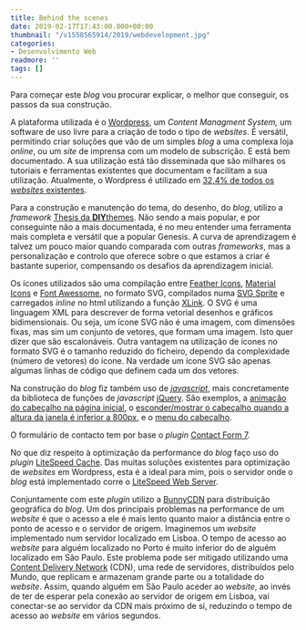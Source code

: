 ```yaml
---
title: Behind the scenes
date: 2019-02-17T17:43:00.000+00:00
thumbnail: "/v1558565914/2019/webdevelopment.jpg"
categories:
- Desenvolvimento Web
readmore: ''
tags: []
---
```

Para começar este _blog_ vou procurar explicar, o melhor que conseguir, os passos da sua construção.

A plataforma utilizada é o [Wordpress](https://wordpress.org/), um _Content Managment System,_ um software de uso livre para a criação de todo o tipo de _websites_. É versátil, permitindo criar soluções que vão de um simples _blog_ a uma complexa loja _online_, ou um _site_ de imprensa com um modelo de subscrição. E está bem documentado. A sua utilização está tão disseminada que são milhares os tutoriais e ferramentas existentes que documentam e facilitam a sua utilização. Atualmente, o Wordpress é utilizado em [32,4% de todos os _websites_ existentes](https://w3techs.com/technologies/details/cm-wordpress/all/all).

Para a construção e manutenção do tema, do desenho, do _blog_, utilizo a _framework_ [Thesis da **DIY**themes](http://diythemes.com/). Não sendo a mais popular, e por conseguinte não a mais documentada, é no meu entender uma ferramenta mais completa e versátil que a popular Genesis. A curva de aprendizagem é talvez um pouco maior quando comparada com outras _frameworks_, mas a personalização e controlo que oferece sobre o que estamos a criar é bastante superior, compensando os desafios da aprendizagem inicial.

Os ícones utilizados são uma compilação entre [Feather Icons](https://feathericons.com/), [Material Icons](https://material.io/tools/icons/) e [Font Awessome](https://fontawesome.com/), no formato SVG, compilados numa [SVG Sprite](https://css-tricks.com/svg-sprites-use-better-icon-fonts/) e carregados _inline_ no html utilizando a função [XLink](https://www.w3schools.com/xml/xml_xlink.asp). O SVG é <span class="js-about-item-abstr">uma linguagem XML para descrever de forma vetorial desenhos e gráficos bidimensionais</span>. Ou seja, um ícone SVG não é uma imagem, com dimensões fixas, mas sim um conjunto de vetores, que formam uma imagem. Isto quer dizer que são escalonáveis. Outra vantagem na utilização de ícones no formato SVG é o tamanho reduzido do ficheiro, dependo da complexidade (número de vetores) do ícone. Na verdade um ícone SVG são apenas algumas linhas de código que definem cada um dos vetores.

Na construção do _blog_ fiz também uso de [_javascript_](https://pt.wikipedia.org/wiki/JavaScript), mais concretamente da biblioteca de funções de _javascript_ [jQuery](https://jquery.com/). São exemplos, a [animação do cabeçalho na página inicial](https://jsfiddle.net/emanuelpina/4m6fdtzL/), o [esconder/mostrar o cabeçalho quando a altura da janela é inferior a 800px](https://jsfiddle.net/emanuelpina/careh4gp/), e o [menu do cabeçalho](https://jsfiddle.net/emanuelpina/dLqyb6t2/).

O formulário de contacto tem por base o _plugin_ [Contact Form 7](https://contactform7.com/).

No que diz respeito à optimização da performance do _blog_ faço uso do _plugin_ [LiteSpeed Cache](https://www.litespeedtech.com/products/cache-plugins/wordpress-acceleration). Das muitas soluções existentes para optimização de _websites_ em Wordpress, esta é a ideal para mim, pois o servidor onde o _blog_ está implementado corre o [LiteSpeed Web Server](https://www.litespeedtech.com/products#lsws).

Conjuntamente com este _plugin_ utilizo a [BunnyCDN](https://bunnycdn.com/) para distribuição geográfica do _blog_. Um dos principais problemas na performance de um _website_ é que o acesso a ele é mais lento quanto maior a distância entre o ponto de acesso e o servidor de origem. Imaginemos um _website_ implementado num servidor localizado em Lisboa. O tempo de acesso ao _website_ para alguém localizado no Porto é muito inferior do de alguém localizado em São Paulo. Este problema pode ser mitigado utilizando uma [Content Delivery Network](https://en.wikipedia.org/wiki/Content_delivery_network) (CDN), uma rede de servidores, distribuídos pelo Mundo, que replicam e armazenam grande parte ou a totalidade do _website_. Assim, quando alguém em São Paulo aceder ao _website_, ao invés de ter de esperar pela conexão ao servidor de origem em Lisboa, vai conectar-se ao servidor da CDN mais próximo de sí, reduzindo o tempo de acesso ao _website_ em vários segundos.